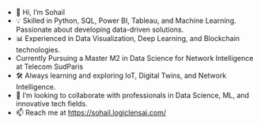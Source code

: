 - 👋 Hi, I’m Sohail
- 💡 Skilled in Python, SQL, Power BI, Tableau, and Machine Learning. Passionate about developing data-driven solutions.
- 📊 Experienced in Data Visualization, Deep Learning, and Blockchain technologies.
- Currently Pursuing a Master M2 in Data Science for Network Intelligence at Telecom SudParis
- 🛠️ Always learning and exploring IoT, Digital Twins, and Network Intelligence.
- 🤝 I’m looking to collaborate with professionals in Data Science, ML, and innovative tech fields.
- 📫 Reach me at https://sohail.logiclensai.com/



